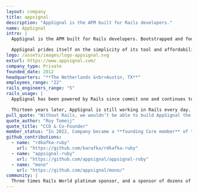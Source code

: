 ```yaml
---
layout: company
title: appsignal
description: "AppSignal is the APM built for Rails developers."
name: AppSignal
intro: |
  AppSignal is the APM built for Rails developers. Bootstrapped and founded in Amsterdam, AppSignal started as a small tool before "APM" was even a buzzword. They have now grown into a complete monitoring solution. From error tracking and performance insights to logs and more, it all works right out of the box.

  AppSignal prides itself on the simplicity of its tool and affordability for teams of all sizes, from hobbyists and startups to SMEs and beyond. Today, it helps thousands of developers ship code faster and catch issues before their customers even notice.
logo: /assets/images/logo-appsignal.svg
exturl: https://www.appsignal.com/
company_type: Private
founded_date: 2012
headquarters: "**The Netherlands &<br>Austin, TX**"
employees_range: "22"
rails_engineers_range: "5"
rails_usage: |
  AppSignal has been powered by Rails since commit one and continues to rely on the framework today. Rails powers the core of AppSignal’s monitoring tool.  Their Ruby integration provides first-class Rails support, making installing AppSignal in Rails applications a breeze.

  Thirteen years later, AppSignal is still working in Rails every day. The framework allows their small development team to ship quickly, maintain focus, and build features they’re proud of. AppSignal’s Ruby gem has accumulated over 4,000 commits from more than 60 contributors and is currently on its fourth major version, with continuous improvements in each release.
pull_quote: "Without Rails, we wouldn’t be able to build AppSignal the way we do, leveraging the power of the framework and its community. By joining the Rails Foundation, we want to play our part in helping new and existing developers discover, learn, and enjoy working with the framework that made us."
quote_author: "Roy Tomeij"
quote_title: "CCO & Co-Founder"
member_status: "In 2022, Company became a **founding Core member** of the Rails Foundation."
github_contributions:
  - name: "rdkafka-ruby"
    url: "https://github.com/karafka/rdkafka-ruby"
  - name: "appsignal-ruby"
    url: "https://github.com/appsignal/appsignal-ruby"
  - name: "mono"
    url: "https://github.com/appsignal/mono/"
community: |
  Three times Rails World platinum sponsor, and a sponsor of dozens of other Ruby and Rails events and projects.
---
```

